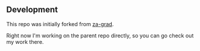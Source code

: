 ## Development

This repo was initially forked from [za-grad](https://github.com/za-grad/otvoreni-akti).

Right now I'm working on the parent repo directly, so you can go check out my work there.
